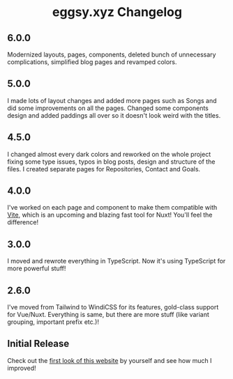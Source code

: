 <h1 align="center">eggsy.xyz Changelog</h1>

## 6.0.0

Modernized layouts, pages, components, deleted bunch of unnecessary complications, simplified blog pages and revamped colors.

## 5.0.0

I made lots of layout changes and added more pages such as Songs and did some improvements on all the pages. Changed some components design and added paddings all over so it doesn't look weird with the titles.

## 4.5.0

I changed almost every dark colors and reworked on the whole project fixing some type issues, typos in blog posts, design and structure of the files. I created separate pages for Repositories, Contact and Goals.

## 4.0.0

I've worked on each page and component to make them compatible with [Vite](https://vitejs.dev/), which is an upcoming and blazing fast tool for Nuxt! You'll feel the difference!

## 3.0.0

I moved and rewrote everything in TypeScript. Now it's using TypeScript for more powerful stuff!

## 2.6.0

I've moved from Tailwind to WindiCSS for its features, gold-class support for Vue/Nuxt. Everything is same, but there are more stuff (like variant grouping, important prefix etc.)!

## Initial Release

Check out the [first look of this website](https://old.eggsy.xyz) by yourself and see how much I improved!

